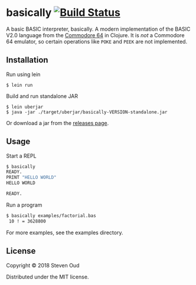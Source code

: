 # basically [![Build Status](https://travis-ci.org/soudy/basically.svg?branch=master)](https://travis-ci.org/soudy/basically)

A basic BASIC interpreter, basically. A modern implementation of the BASIC V2.0
language from the [Commodore 64](https://www.c64-wiki.com/wiki/C64) in Clojure.
It is _not_ a Commodore 64 emulator, so certain operations like `POKE` and
`PEEK` are not implemented.

## Installation

Run using lein

    $ lein run

Build and run standalone JAR

    $ lein uberjar
    $ java -jar ./target/uberjar/basically-VERSION-standalone.jar

Or download a jar from the [releases page](https://github.com/soudy/basically/releases).

## Usage
Start a REPL
```bash
$ basically
READY.
PRINT "HELLO WORLD"
HELLO WORLD

READY.
```

Run a program
```bash
$ basically examples/factorial.bas
 10 ! = 3628800
```
For more examples, see the examples directory.

## License

Copyright © 2018 Steven Oud

Distributed under the MIT license.
